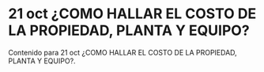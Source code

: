# 21 oct  ¿COMO HALLAR EL COSTO DE LA PROPIEDAD, PLANTA Y EQUIPO?

Contenido para 21 oct  ¿COMO HALLAR EL COSTO DE LA PROPIEDAD, PLANTA Y EQUIPO?.